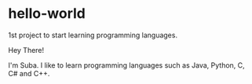 # hello-world
1st project to start learning programming languages.

Hey There!

I'm Suba. I like to learn programming languages such as Java, Python, C, C# and C++.
